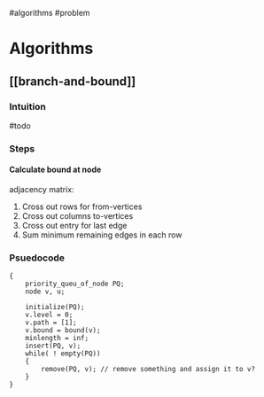 
#algorithms #problem

# Algorithms
## [[branch-and-bound]]
### Intuition
#todo
### Steps
#### Calculate bound at node
adjacency matrix:
1. Cross out rows for from-vertices
2. Cross out columns to-vertices
3. Cross out entry for last edge
4. Sum minimum remaining edges in each row

### Psuedocode
``` bbts (...)
{
	priority_queu_of_node PQ;
	node v, u;
	
	initialize(PQ);
	v.level = 0;
	v.path = [1];
	v.bound = bound(v);
	minlength = inf;
	insert(PQ, v);
	while( ! empty(PQ))
	{
		remove(PQ, v); // remove something and assign it to v?
	}
}
